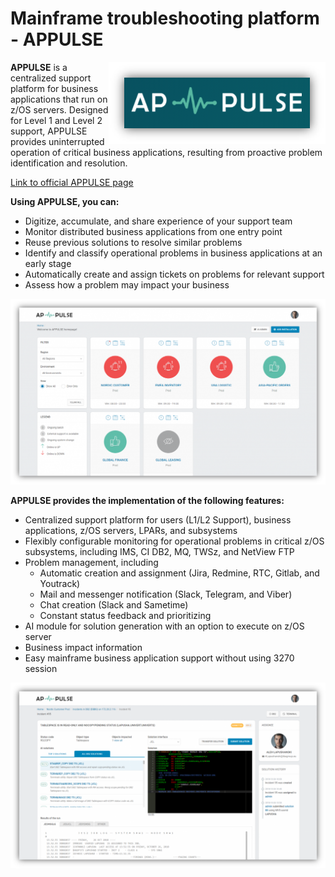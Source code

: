 # Mainframe troubleshooting platform - APPULSE
<img src="img/logo.png" style="float: right">

**APPULSE** is a centralized support platform for business applications that run on z/OS servers. Designed for Level
1 and Level 2 support, APPULSE provides uninterrupted operation of critical business applications, resulting from
proactive problem identification and resolution.

[Link to official APPULSE page](https://appulse.info/)

**Using APPULSE, you can:**
* Digitize, accumulate, and share experience of your support team
* Monitor distributed business applications from one entry point
* Reuse previous solutions to resolve similar problems
* Identify and classify operational problems in business applications at an early stage
* Automatically create and assign tickets on problems for relevant support
* Assess how a problem may impact your business

![](img/appulse-home-page.png)

**APPULSE provides the implementation of the following features:**
* Centralized support platform for users (L1/L2 Support), business applications, z/OS servers, LPARs, and
subsystems
* Flexibly configurable monitoring for operational problems in critical z/OS subsystems, including IMS, CI
DB2, MQ, TWSz, and NetView FTP
* Problem management, including
    * Automatic creation and assignment (Jira, Redmine, RTC, Gitlab, and Youtrack)
    * Mail and messenger notification (Slack, Telegram, and Viber)
    * Chat creation (Slack and Sametime)
    * Constant status feedback and prioritizing
* AI module for solution generation with an option to execute on z/OS server
* Business impact information
* Easy mainframe business application support without using 3270 session

![](img/appulse-template.png)
